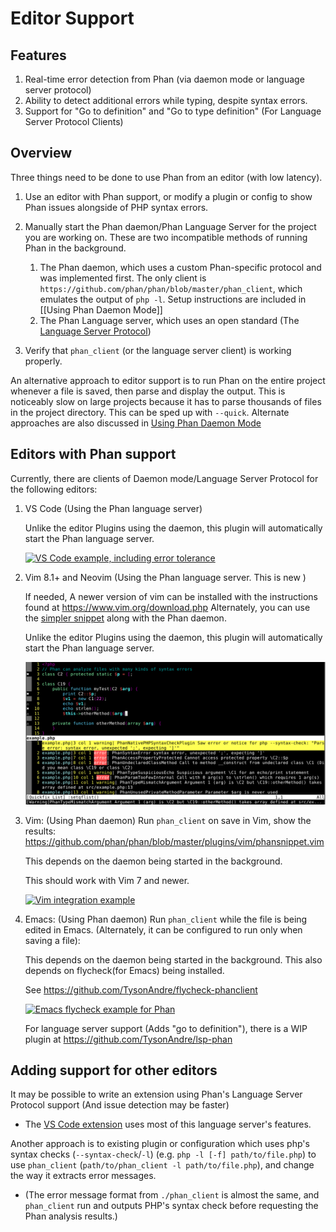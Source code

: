 Editor Support
==============

Features
--------

1. Real-time error detection from Phan (via daemon mode or language server protocol)
2. Ability to detect additional errors while typing, despite syntax errors.
3. Support for "Go to definition" and "Go to type definition" (For Language Server Protocol Clients)

Overview
--------

Three things need to be done to use Phan from an editor (with low latency).

1. Use an editor with Phan support, or modify a plugin or config to show Phan issues alongside of PHP syntax errors.
2. Manually start the Phan daemon/Phan Language Server for the project you are working on. These are two incompatible methods of running Phan in the background.

   1. The Phan daemon, which uses a custom Phan-specific protocol and was implemented first. The only client is `https://github.com/phan/phan/blob/master/phan_client`, which emulates the output of `php -l`. Setup instructions are included in [[Using Phan Daemon Mode]]
   2. The Phan Language server, which uses an open standard (The [Language Server Protocol](https://github.com/Microsoft/language-server-protocol))
3. Verify that `phan_client` (or the language server client) is working properly.

An alternative approach to editor support is to run Phan on the entire project whenever a file is saved, then parse and display the output.
This is noticeably slow on large projects because it has to parse thousands of files in the project directory.
This can be sped up with `--quick`. Alternate approaches are also discussed in [Using Phan Daemon Mode](https://github.com/phan/phan/wiki/Using-Phan-Daemon-Mode)

Editors with Phan support
-------------------------

Currently, there are clients of Daemon mode/Language Server Protocol for the following editors:

1. VS Code (Using the Phan language server)

   Unlike the editor Plugins using the daemon, this plugin will automatically start the Phan language server.
   
   [![VS Code example, including error tolerance](https://raw.githubusercontent.com/TysonAndre/vscode-php-phan/master/images/tolerant_parsing.png)](https://github.com/tysonandre/vscode-php-phan)

2. Vim 8.1+ and Neovim (Using the Phan language server. This is new )

   If needed, A newer version of vim can be installed with the instructions found at https://www.vim.org/download.php
   Alternately, you can use the [simpler snippet](https://github.com/phan/phan/blob/master/plugins/vim/phansnippet.vim) along with the Phan daemon.

   Unlike the editor Plugins using the daemon, this plugin will automatically start the Phan language server.
   
   [![VS Code example, including error tolerance](https://raw.githubusercontent.com/TysonAndre/LanguageServer-phan-neovim/master/images/tolerant_parsing.png)](https://github.com/tysonandre/LanguageServer-phan-neovim)

2. Vim: (Using Phan daemon) Run `phan_client` on save in Vim, show the results: https://github.com/phan/phan/blob/master/plugins/vim/phansnippet.vim

   This depends on the daemon being started in the background.

   This should work with Vim 7 and newer.
   
   [![Vim integration example](https://cloud.githubusercontent.com/assets/1904430/23336381/4210f212-fb83-11e6-9c55-79e0995307b1.png)](https://github.com/phan/phan/blob/master/plugins/vim/phansnippet.vim)

4. Emacs: (Using Phan daemon) Run `phan_client` while the file is being edited in Emacs. (Alternately, it can be configured to run only when saving a file):

   This depends on the daemon being started in the background.
   This also depends on flycheck(for Emacs) being installed.

   See https://github.com/TysonAndre/flycheck-phanclient

   [![Emacs flycheck example for Phan](https://cloud.githubusercontent.com/assets/1904430/23347092/85da0322-fc54-11e6-8fae-48b7a30d623b.png)](https://github.com/TysonAndre/flycheck-phanclient)

   For language server support (Adds "go to definition"), there is a WIP plugin at https://github.com/TysonAndre/lsp-phan

Adding support for other editors
--------------------------------

It may be possible to write an extension using Phan's Language Server Protocol support (And issue detection may be faster)

- The [VS Code extension](https://github.com/tysonandre/vscode-php-phan) uses most of this language server's features.

Another approach is to existing plugin or configuration which uses php's syntax checks (`--syntax-check`/`-l`) (e.g. `php -l [-f] path/to/file.php`) to use `phan_client` (`path/to/phan_client -l path/to/file.php`), and change the way it extracts error messages.

- (The error message format from `./phan_client` is almost the same, and `phan_client` run and outputs PHP's syntax check before requesting the Phan analysis results.)